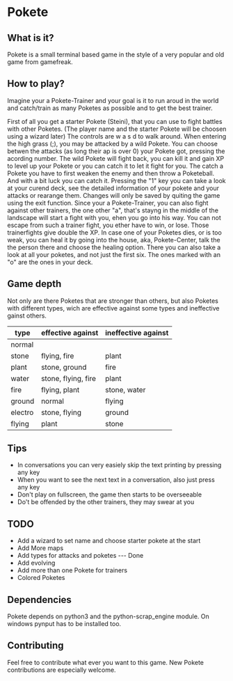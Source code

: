 # Pokete

## What is it?
Pokete is a small terminal based game in the style of a very popular and old game from gamefreak.

## How to play?
Imagine your a Pokete-Trainer and your goal is it to run aroud in the world and catch/train as many Poketes as possible and to get the best trainer.

First of all you get a starter Pokete (Steini), that you can use to fight battles with other Poketes. (The player name and the starter Pokete will be choosen using a wizard later)
The controls are w a s d to walk around. When entering the high grass (;), you may be attacked by a wild Pokete. You can choose betwen the attacks (as long their ap is over 0) your Pokete got, pressing the acording number. The wild Pokete will fight back, you can kill it and gain XP to level up your Pokete or you can catch it to let it fight for you. The catch a Pokete you have to first weaken the enemy and then throw a Poketeball. And with a bit luck you can catch it.
Pressing the "1" key you can take a look at your curend deck, see the detailed information of your pokete and your attacks or rearange them.
Changes will only be saved by quiting the game using the exit function.
Since your a Pokete-Trainer, you can also fight against other trainers, the one other "a", that's stayng in the middle of the landscape will start a fight with you, ehen you go into his way. You can not escape from such a trainer fight, you ether have to win, or lose. Those trainerfights give double the XP.
In case one of your Poketes dies, or is too weak, you can heal it by going into the house, aka, Pokete-Center, talk the the person there and choose the healing option.
There you can also take a look at all your poketes, and not just the first six. The ones marked with an "o" are the ones in your deck.

## Game depth
Not only are there Poketes that are stronger than others, but also Poketes with different types, wich are effective against some types and ineffective gainst others.

type|effective against|ineffective against
---|---|---
normal| |
stone|flying, fire|plant
plant|stone, ground|fire
water|stone, flying, fire|plant
fire|flying, plant|stone, water
ground|normal|flying
electro|stone, flying|ground
flying|plant|stone

## Tips
- In conversations you can very easiely skip the text printing by pressing any key
- When you want to see the next text in a conversation, also just press any key
- Don't play on fullscreen, the game then starts to be overseeable
- Do't be offended by the other trainers, they may swear at you

## TODO
- Add a wizard to set name and choose starter pokete at the start
- Add More maps
- Add types for attacks and poketes --- Done
- Add evolving
- Add more than one Pokete for trainers
- Colored Poketes

## Dependencies
Pokete depends on python3 and the python-scrap_engine module.
On windows pynput has to be installed too.

## Contributing
Feel free to contribute what ever you want to this game.
New Pokete contributions are especially welcome.
